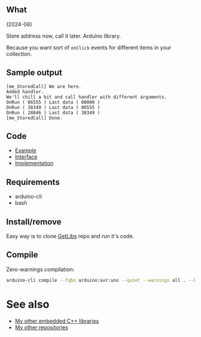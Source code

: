 ## What

(2024-06)

Store address now, call it later. Arduino library.

Because you want sort of `onClick` events for different items in
your collection.

## Sample output

```
[me_StoredCall] We are here.
Added handler.
We'll chill a bit and call handler with different arguments.
OnRun ( 06555 ) Last data ( 00000 )
OnRun ( 38349 ) Last data ( 06555 )
OnRun ( 28846 ) Last data ( 38349 )
[me_StoredCall] Done.
```

## Code

* [Example][Example]
* [Interface][Interface]
* [Implementation][Implementation]

## Requirements

  * arduino-cli
  * bash

## Install/remove

Easy way is to clone [GetLibs][GetLibs] repo and run it's code.

## Compile

Zero-warnings compilation:

```bash
arduino-cli compile --fqbn arduino:avr:uno --quiet --warnings all . --build-property compiler.cpp.extra_flags="-std=c++1z"
```

# See also

* [My other embedded C++ libraries][Embedded]
* [My other repositories][Repos]

[Example]: examples/me_StoredCall/me_StoredCall.ino
[Interface]: src/me_StoredCall.h
[Implementation]: src/me_StoredCall.cpp

[GetLibs]: https://github.com/martin-eden/Embedded-Framework-GetLibs

[Embedded]: https://github.com/martin-eden/Embedded_Crafts/tree/master/Parts
[Repos]: https://github.com/martin-eden/contents
